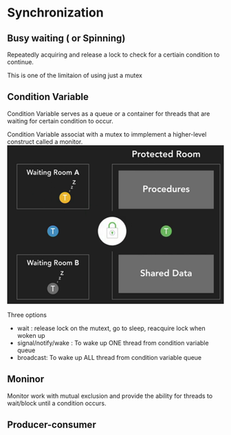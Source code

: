 # Synchronization

## Busy waiting ( or Spinning)
  Repeatedly acquiring and release a lock to check for a certiain condition to continue.

  This is one of the limitaion of using just a mutex


## Condition Variable
Condition Variable serves as a queue or a container for threads that are waiting for certain condition to occur.

Condition Variable associat with a mutex to immplement a higher-level construct called a monitor.
![](_images/condition-variable.png)

Three options
- wait : release lock on the mutext, go to sleep, reacquire lock when woken up
- signal/notify/wake : To wake up ONE thread from condition variable queue
- broadcast: To wake up ALL thread from condition variable queue


## Moninor
Monitor work with mutual exclusion and provide the ability for threads to wait/block until a condition occurs.

 
## Producer-consumer



